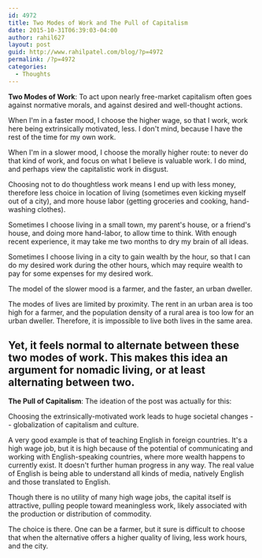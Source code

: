 ```yaml
---
id: 4972
title: Two Modes of Work and The Pull of Capitalism
date: 2015-10-31T06:39:03-04:00
author: rahil627
layout: post
guid: http://www.rahilpatel.com/blog/?p=4972
permalink: /?p=4972
categories:
  - Thoughts
---
```

<strong>Two Modes of Work</strong>:
To act upon nearly free-market capitalism often goes against normative morals, and against desired and well-thought actions.

When I'm in a faster mood, I choose the higher wage, so that I work, work here being extrinsically motivated, less. I don't mind, because I have the rest of the time for my own work.

When I'm in a slower mood, I choose the morally higher route: to never do that kind of work, and focus on what I believe is valuable work. I do mind, and perhaps view the capitalistic work in disgust.

Choosing not to do thoughtless work means I end up with less money, therefore less choice in location of living (sometimes even kicking myself out of a city), and more house labor (getting groceries and cooking, hand-washing clothes).

Sometimes I choose living in a small town, my parent's house, or a friend's house, and doing more hand-labor, to allow time to think. With enough recent experience, it may take me two months to dry my brain of all ideas.

Sometimes I choose living in a city to gain wealth by the hour, so that I can do my desired work during the other hours, which may require wealth to pay for some expenses for my desired work.

The model of the slower mood is a farmer, and the faster, an urban dweller.

The modes of lives are limited by proximity. The rent in an urban area is too high for a farmer, and the population density of a rural area is too low for an urban dweller. Therefore, it is impossible to live both lives in the same area.

Yet, it feels normal to alternate between these two modes of work. This makes this idea an argument for nomadic living, or at least alternating between two.
--

<strong>The Pull of Capitalism</strong>:
The ideation of the post was actually for this:

Choosing the extrinsically-motivated work leads to huge societal changes -- globalization of capitalism and culture.

A very good example is that of teaching English in foreign countries. It's a high wage job, but it is high because of the potential of communicating and working with English-speaking countries, where more wealth happens to currently exist. It doesn't further human progress in any way. The real value of English is being able to understand all kinds of media, natively English and those translated to English.

Though there is no utility of many high wage jobs, the capital itself is attractive, pulling people toward meaningless work, likely associated with the production or distribution of commodity.

The choice is there. One can be a farmer, but it sure is difficult to choose that when the alternative offers a higher quality of living, less work hours, and the city.